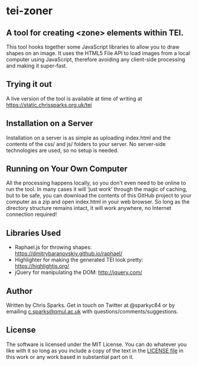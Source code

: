 # tei-zoner
## A tool for creating &lt;zone> elements within TEI.

This tool hooks together some JavaScript libraries to allow you to draw shapes on an image.  It uses the HTML5 File API to load images from a local computer using JavaScript, therefore avoiding any client-side processing and making it super-fast.

## Trying it out

A live version of the tool is available at time of writing at https://static.chrissparks.org.uk/tei

## Installation on a Server

Installation on a server is as simple as uploading index.html and the contents of the css/ and js/ folders to your server.  No server-side technologies are used, so no setup is needed.

## Running on Your Own Computer
All the processing happens locally, so you don't even need to be online to run the tool.  In many cases it will ‘just work’ through the magic of caching, but to be safe, you can download the contents of this GitHub project to your computer as a zip and open index.html in your web browser.  So long as the directory structure remains intact, it will work anywhere, no Internet connection required!

## Libraries Used
- Raphael.js for throwing shapes: https://dmitrybaranovskiy.github.io/raphael/
- Highlighter for making the generated TEI look pretty: https://highlightjs.org/
- jQuery for manipulating the DOM: http://jquery.com/

## Author
Written by Chris Sparks.  Get in touch on Twitter at @sparkyc84 or by emailing c.sparks@qmul.ac.uk with questions/comments/suggestions.

## License
The software is licensed under the MIT License.  You can do whatever you like with it so long as you include a copy of the text in the [LICENSE file](LICENSE) in this work or any work based in substantial part on it.
